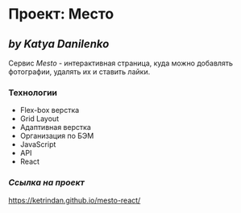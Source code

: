 # Проект: Место

## ***by Katya Danilenko***

Сервис *Mesto* - интерактивная страница, куда можно добавлять фотографии, удалять их и ставить лайки.

### **Технологии**
* Flex-box верстка
* Grid Layout
* Адаптивная верстка
* Организация по БЭМ
* JavaScript
* API
* React

### ***Ссылка на проект***
https://ketrindan.github.io/mesto-react/